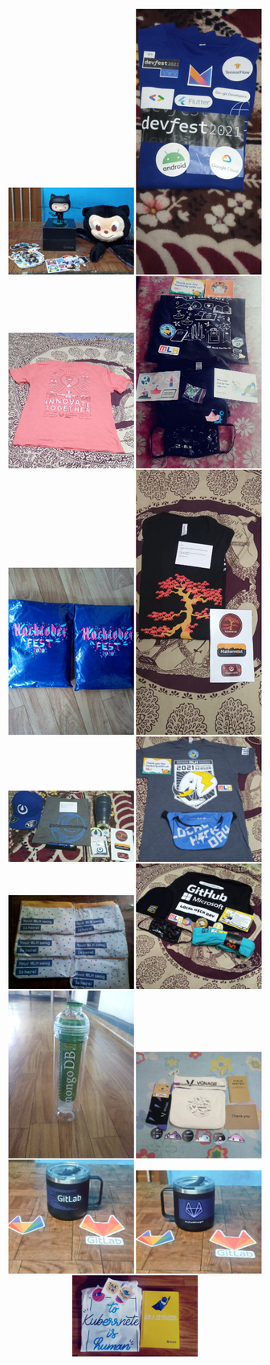 <p align="center">
<img  src="./2020-21/github1.jpg" width="250px">
<img src="./2020-21/Devfestindia.jpg"width="250px">
<img src="./2020-21/gitlab.jpg"width="250px">
<img src="./2020-21/hack_the_north.jpg"width="250px">
<img src="2020-21/hacktober20.jpg"width="250px">
<img src="./2020-21/mattermost1.jpg"width="250px">
<img src="./2020-21/mattermost2.jpg"width="250px">
<img src="./2020-21/mlh1.jpg"width="250px">
<img src="./2020-21/mlh2.jpg"width="250px">
<img src="./2020-21/mlh3.jpg"width="250px">
<img src="./2020-21/mongodb.jpg"width="250px">
<img src="./2020-21/vonage.jpg"width="250px">
<img src="./2021-22/gitlab.jpg"width="250px">
<img src="./2021-22/gitlab2.jpg"width="250px">
<img src="./2021-22/devtron.jpg"width="250px">


